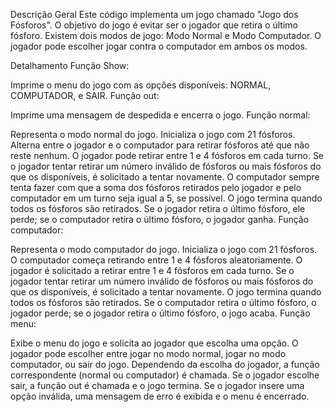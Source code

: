 
Descrição Geral
Este código implementa um jogo chamado "Jogo dos Fósforos". O objetivo do jogo é evitar ser o jogador que retira o último fósforo. Existem dois modos de jogo: Modo Normal e Modo Computador. O jogador pode escolher jogar contra o computador em ambos os modos.

Detalhamento
Função Show:

Imprime o menu do jogo com as opções disponíveis: NORMAL, COMPUTADOR, e SAIR.
Função out:

Imprime uma mensagem de despedida e encerra o jogo.
Função normal:

Representa o modo normal do jogo.
Inicializa o jogo com 21 fósforos.
Alterna entre o jogador e o computador para retirar fósforos até que não reste nenhum.
O jogador pode retirar entre 1 e 4 fósforos em cada turno.
Se o jogador tentar retirar um número inválido de fósforos ou mais fósforos do que os disponíveis, é solicitado a tentar novamente.
O computador sempre tenta fazer com que a soma dos fósforos retirados pelo jogador e pelo computador em um turno seja igual a 5, se possível.
O jogo termina quando todos os fósforos são retirados. Se o jogador retira o último fósforo, ele perde; se o computador retira o último fósforo, o jogador ganha.
Função computador:

Representa o modo computador do jogo.
Inicializa o jogo com 21 fósforos.
O computador começa retirando entre 1 e 4 fósforos aleatoriamente.
O jogador é solicitado a retirar entre 1 e 4 fósforos em cada turno.
Se o jogador tentar retirar um número inválido de fósforos ou mais fósforos do que os disponíveis, é solicitado a tentar novamente.
O jogo termina quando todos os fósforos são retirados. Se o computador retira o último fósforo, o jogador perde; se o jogador retira o último fósforo, o jogo acaba.
Função menu:

Exibe o menu do jogo e solicita ao jogador que escolha uma opção.
O jogador pode escolher entre jogar no modo normal, jogar no modo computador, ou sair do jogo.
Dependendo da escolha do jogador, a função correspondente (normal ou computador) é chamada.
Se o jogador escolhe sair, a função out é chamada e o jogo termina.
Se o jogador insere uma opção inválida, uma mensagem de erro é exibida e o menu é encerrado.
